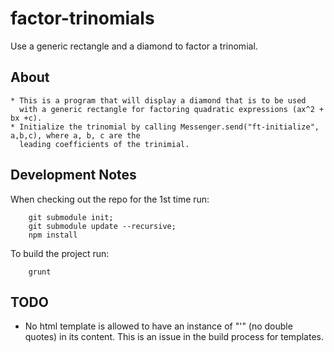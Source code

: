 factor-trinomials
=================

Use a generic rectangle and a diamond to factor a trinomial.


About
-----
    * This is a program that will display a diamond that is to be used
      with a generic rectangle for factoring quadratic expressions (ax^2 + bx +c).
    * Initialize the trinomial by calling Messenger.send("ft-initialize", a,b,c), where a, b, c are the 
      leading coefficients of the trinimial.  

Development Notes
-----------------

When checking out the repo for the 1st time run:
```
    git submodule init;
    git submodule update --recursive;    
    npm install
```
To build the project run:
```
    grunt
```



TODO
----
* No html template is allowed to have an instance of "\'" (no double quotes) in its content. This is an issue in the build process for templates.
    
